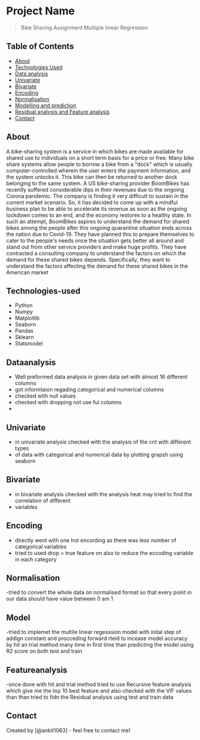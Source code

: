 # Project Name
> Bike Sharing Assignment Multiple linear Regression


## Table of Contents
* [About](#About)
* [Technologies Used](#Technologies-used)
* [Data analysis](#Dataanalysis)
* [Univariate](#Univariate)
* [Bivariate](#Bivariate)
* [Encoding](#Encoding)
* [Normalisation](#Normalisation)
* [Modelling and prediction](#Model)
* [Residual analysis and Feature analysis](#Featureanalysis)
* [Contact](#Contact)


<!-- You can include any other section that is pertinent to your problem -->

## About
A bike-sharing system is a service in which bikes are made available for shared use to individuals on a short term basis for a price or free. Many bike share systems allow people to borrow a bike from a "dock" which is usually computer-controlled wherein the user enters the payment information, and the system unlocks it. This bike can then be returned to another dock belonging to the same system.
A US bike-sharing provider BoomBikes has recently suffered considerable dips in their revenues due to the ongoing Corona pandemic. The company is finding it very difficult to sustain in the current market scenario. So, it has decided to come up with a mindful business plan to be able to accelerate its revenue as soon as the ongoing lockdown comes to an end, and the economy restores to a healthy state. 
In such an attempt, BoomBikes aspires to understand the demand for shared bikes among the people after this ongoing quarantine situation ends across the nation due to Covid-19. They have planned this to prepare themselves to cater to the people's needs once the situation gets better all around and stand out from other service providers and make huge profits.
They have contracted a consulting company to understand the factors on which the demand for these shared bikes depends. Specifically, they want to understand the factors affecting the demand for these shared bikes in the American market

<!-- You don't have to answer all the questions - just the ones relevant to your project. -->

## Technologies-used
- Python
- Numpy
- Matplotlib
- Seaborn
- Pandas
- Sklearn
- Statsmodel

<!-- You don't have to answer all the questions - just the ones relevant to your project. -->


## Dataanalysis
- Well preformed data analysis in given data set with almost 16 different columns
- got informtaion regading categorical and numerical columns
- checked with null values
- checked with dropping not use ful columns
- 

## Univariate
- in univariate analysis checked with the analysis of the cnt with different types
- of data with categorical and numerical data by plotting grapsh using seaborn


## Bivariate
- in bivariate analysis checked with the analysis heat may tried to find the correlation of different 
- variables


## Encoding
-  directly went with one hot encording as there was less number of categorical variables
- tried to used drop = true feature on also to reduce the eccoding variable in each category

## Normalisation
-tried to convert the whole data on normalised format so that every point in our data should have 
value between 0 am 1 
## Model
-tried to implemet the multile linear regesssion model with inital step of addign constant and 
procceding forward rteid to incease model accuracy by hit an trial method many time in first  time
than predicting the model using R2 score on both test and train

## Featureanalysis
-once done with hit and trial method tried to use Recursive feature analysis which give me the top 10 best 
feature and also checked with the VIF values than than tried to fidn the Residual analysis
using test and train data

<!-- As the libraries versions keep on changing, it is recommended to mention the version of library used in this project -->

## Contact
Created by [@ankit1063] - feel free to contact me!


<!-- Optional -->
<!-- ## License -->
<!-- This project is open source and available under the [... License](). -->

<!-- You don't have to include all sections - just the one's relevant to your project -->
